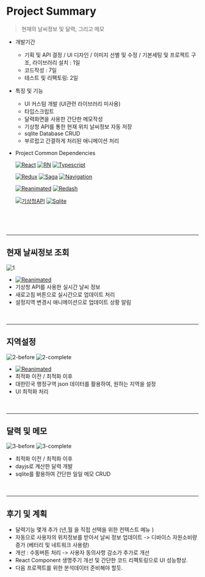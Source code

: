 # Project Summary

> 현재의 날씨정보 및 달력, 그리고 메모

- 개발기간
  + 기획 및 API 결정 / UI 디자인 / 이미지 선별 및 수정 / 기본세팅 및 프로젝트 구조, 라이브러리 설치 : 1일
  + 코드작성 : 7일
  + 테스트 및 리팩토링: 2일
  
- 특징 및 기능
  + UI 커스텀 개발 (UI관련 라이브러리 미사용)
  + 타입스크립트
  + 달력화면을 사용한 간단한 메모작성
  + 기상청 API를 통한 현재 위치 날씨정보 자동 저장
  + sqlite Database CRUD
  + 부르럽고 간결하게 처리된 애니메이션 처리
 
- Project Common Dependencies

  [![React](https://img.shields.io/badge/React-v16.13.1-white?style=flat&labelColor=blue&logoColor=black&logo=react)](https://github.com/facebook/react)
[![RN](https://img.shields.io/badge/React--Native-v0.63.4-white?style=fla&labelColor=blue&logoColor=blackt&logo=react)](https://github.com/facebook/react-native)
[![Typescript](https://img.shields.io/badge/Typescript-v4.1.3-white?style=flat&labelColor=blue&logoColor=black&logo=typescript)](https://github.com/microsoft/TypeScript)

  [![Redux](https://img.shields.io/badge/Redux-v7.2.2-white?style=flat&labelColor=blue&logoColor=black&logo=redux)](https://github.com/reduxjs/redux)
[![Saga](https://img.shields.io/badge/Redux--saga-v1.1.3-white?style=flat&labelColor=blue&logoColor=black&logo=redux-saga)](https://github.com/redux-saga/redux-saga)
[![Navigation](https://img.shields.io/badge/React--Navigation-v5-white?style=flat&labelColor=blue&logoColor=black&logo=react)](https://github.com/react-navigation/react-navigation)

  [![Reanimated](https://img.shields.io/badge/React--native--reanimated-v2.0.0--rc.0-white?style=flat&labelColor=blue&logoColor=black&logo=react)](https://docs.swmansion.com/react-native-reanimated/)
[![Redash](https://img.shields.io/badge/React--native--redash-v16.0.8-white?style=flat&labelColor=blue&logoColor=black&logo=react)](https://github.com/wcandillon/react-native-redash)

  [![기상청API](https://img.shields.io/badge/기상청API-white?style=flat&labelColor=blue&logoColor=black&logo=weather)](https://data.kma.go.kr/api/selectApiList.do?pgmNo=42)
[![Sqlite](https://img.shields.io/badge/React--native--Sqlite--storage-white?style=flat&labelColor=blue&logoColor=black&logo=sqlite)](https://github.com/andpor/react-native-sqlite-storage)

</br></br></br>
***
## 현재 날씨정보 조회
![1](https://user-images.githubusercontent.com/25360777/109237771-94248600-7815-11eb-9bf8-242e66171991.gif)
- [![Reanimated](https://img.shields.io/badge/React--native--reanimated-v2.0.0--rc.0-white?style=flat&labelColor=blue&logoColor=black&logo=react)](https://docs.swmansion.com/react-native-reanimated/)
- 기상청 API를 사용한 실시간 날씨 정보
- 새로고침 버튼으로 실시간으로 업데이트 처리
- 설정지역 변경시 애니메이션으로 업데이트 상황 알림 
</br></br></br>
***
## 지역설정
![2-before](https://user-images.githubusercontent.com/25360777/109237782-98e93a00-7815-11eb-8fc4-6103cbcad678.gif)
![2-complete](https://user-images.githubusercontent.com/25360777/109237788-9d155780-7815-11eb-8810-f3f7af6b298b.gif)   
- [![Reanimated](https://img.shields.io/badge/React--native--reanimated-v2.0.0--rc.0-white?style=flat&labelColor=blue&logoColor=black&logo=react)](https://docs.swmansion.com/react-native-reanimated/)
- 최적화 이전 / 최적화 이후
- 대한민국 행정구역 json 데이터를 활용하여, 원하는 지역을 설정
- UI 최적화 처리
</br></br></br>
***
## 달력 및 메모
![3-before](https://user-images.githubusercontent.com/25360777/109237824-ba4a2600-7815-11eb-9d4c-c5971f211b21.gif)
![3-complete](https://user-images.githubusercontent.com/25360777/109237832-bcac8000-7815-11eb-8241-4a3852415f27.gif)   
- 최적화 이전 / 최적화 이후
- dayjs로 계산한 달력 개발
- sqlite를 활용하여 간단한 일일 메모 CRUD
</br></br></br>
***

## 후기 및 계획
- 달력기능 몇개 추가 (년,월 을 직접 선택을 위한 컨텍스트 메뉴 )
- 자동으로 사용자의 위치정보를 받아서 날씨 정보 업데이트 -> 디바이스 자원소비량 증가 (베터리 및 네트워크 사용량)
- 개선 : 수동버튼 처리 -> 사용자 동의사항 감소가 추가로 개선
- React Component 생명주기 개선 및 간단한 코드 리펙토링으로 UI 성능향상.
- 다음 프로젝트를 위한 분석데이터 준비해야 할듯.
